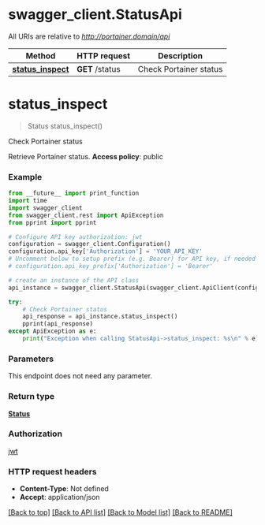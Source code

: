 # swagger_client.StatusApi

All URIs are relative to *http://portainer.domain/api*

Method | HTTP request | Description
------------- | ------------- | -------------
[**status_inspect**](StatusApi.md#status_inspect) | **GET** /status | Check Portainer status


# **status_inspect**
> Status status_inspect()

Check Portainer status

Retrieve Portainer status. **Access policy**: public 

### Example
```python
from __future__ import print_function
import time
import swagger_client
from swagger_client.rest import ApiException
from pprint import pprint

# Configure API key authorization: jwt
configuration = swagger_client.Configuration()
configuration.api_key['Authorization'] = 'YOUR_API_KEY'
# Uncomment below to setup prefix (e.g. Bearer) for API key, if needed
# configuration.api_key_prefix['Authorization'] = 'Bearer'

# create an instance of the API class
api_instance = swagger_client.StatusApi(swagger_client.ApiClient(configuration))

try:
    # Check Portainer status
    api_response = api_instance.status_inspect()
    pprint(api_response)
except ApiException as e:
    print("Exception when calling StatusApi->status_inspect: %s\n" % e)
```

### Parameters
This endpoint does not need any parameter.

### Return type

[**Status**](Status.md)

### Authorization

[jwt](../README.md#jwt)

### HTTP request headers

 - **Content-Type**: Not defined
 - **Accept**: application/json

[[Back to top]](#) [[Back to API list]](../README.md#documentation-for-api-endpoints) [[Back to Model list]](../README.md#documentation-for-models) [[Back to README]](../README.md)

